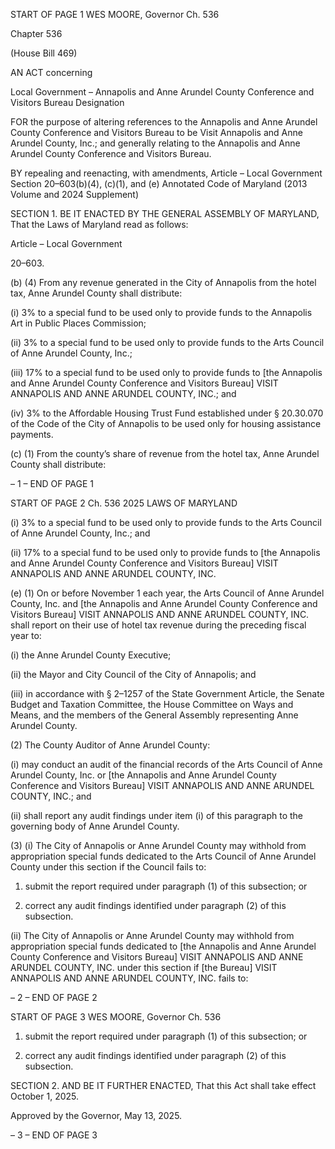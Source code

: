 START OF PAGE 1
WES MOORE, Governor Ch. 536

Chapter 536

(House Bill 469)

AN ACT concerning

Local Government – Annapolis and Anne Arundel County Conference and
Visitors Bureau Designation

FOR the purpose of altering references to the Annapolis and Anne Arundel County
Conference and Visitors Bureau to be Visit Annapolis and Anne Arundel County,
Inc.; and generally relating to the Annapolis and Anne Arundel County Conference
and Visitors Bureau.

BY repealing and reenacting, with amendments,
Article – Local Government
Section 20–603(b)(4), (c)(1), and (e)
Annotated Code of Maryland
(2013 Volume and 2024 Supplement)

SECTION 1. BE IT ENACTED BY THE GENERAL ASSEMBLY OF MARYLAND,
That the Laws of Maryland read as follows:

Article – Local Government

20–603.

(b) (4) From any revenue generated in the City of Annapolis from the hotel
tax, Anne Arundel County shall distribute:

(i) 3% to a special fund to be used only to provide funds to the
Annapolis Art in Public Places Commission;

(ii) 3% to a special fund to be used only to provide funds to the Arts
Council of Anne Arundel County, Inc.;

(iii) 17% to a special fund to be used only to provide funds to [the
Annapolis and Anne Arundel County Conference and Visitors Bureau] VISIT ANNAPOLIS
AND ANNE ARUNDEL COUNTY, INC.; and

(iv) 3% to the Affordable Housing Trust Fund established under §
20.30.070 of the Code of the City of Annapolis to be used only for housing assistance
payments.

(c) (1) From the county’s share of revenue from the hotel tax, Anne Arundel
County shall distribute:

– 1 –
END OF PAGE 1

START OF PAGE 2
Ch. 536 2025 LAWS OF MARYLAND

(i) 3% to a special fund to be used only to provide funds to the Arts
Council of Anne Arundel County, Inc.; and

(ii) 17% to a special fund to be used only to provide funds to [the
Annapolis and Anne Arundel County Conference and Visitors Bureau] VISIT ANNAPOLIS
AND ANNE ARUNDEL COUNTY, INC.

(e) (1) On or before November 1 each year, the Arts Council of Anne Arundel
County, Inc. and [the Annapolis and Anne Arundel County Conference and Visitors
Bureau] VISIT ANNAPOLIS AND ANNE ARUNDEL COUNTY, INC. shall report on their
use of hotel tax revenue during the preceding fiscal year to:

(i) the Anne Arundel County Executive;

(ii) the Mayor and City Council of the City of Annapolis; and

(iii) in accordance with § 2–1257 of the State Government Article, the
Senate Budget and Taxation Committee, the House Committee on Ways and Means, and
the members of the General Assembly representing Anne Arundel County.

(2) The County Auditor of Anne Arundel County:

(i) may conduct an audit of the financial records of the Arts Council
of Anne Arundel County, Inc. or [the Annapolis and Anne Arundel County Conference and
Visitors Bureau] VISIT ANNAPOLIS AND ANNE ARUNDEL COUNTY, INC.; and

(ii) shall report any audit findings under item (i) of this paragraph
to the governing body of Anne Arundel County.

(3) (i) The City of Annapolis or Anne Arundel County may withhold
from appropriation special funds dedicated to the Arts Council of Anne Arundel County
under this section if the Council fails to:

1. submit the report required under paragraph (1) of this
subsection; or

2. correct any audit findings identified under paragraph (2)
of this subsection.

(ii) The City of Annapolis or Anne Arundel County may withhold
from appropriation special funds dedicated to [the Annapolis and Anne Arundel County
Conference and Visitors Bureau] VISIT ANNAPOLIS AND ANNE ARUNDEL COUNTY,
INC. under this section if [the Bureau] VISIT ANNAPOLIS AND ANNE ARUNDEL
COUNTY, INC. fails to:

– 2 –
END OF PAGE 2

START OF PAGE 3
WES MOORE, Governor Ch. 536

1. submit the report required under paragraph (1) of this
subsection; or

2. correct any audit findings identified under paragraph (2)
of this subsection.

SECTION 2. AND BE IT FURTHER ENACTED, That this Act shall take effect
October 1, 2025.

Approved by the Governor, May 13, 2025.

– 3 –
END OF PAGE 3